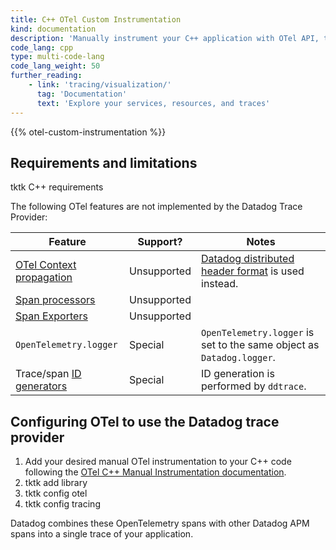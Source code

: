 ```yaml
---
title: C++ OTel Custom Instrumentation
kind: documentation
description: 'Manually instrument your C++ application with OTel API, to send custom traces to Datadog.'
code_lang: cpp
type: multi-code-lang
code_lang_weight: 50
further_reading:
    - link: 'tracing/visualization/'
      tag: 'Documentation'
      text: 'Explore your services, resources, and traces'
---
```


{{% otel-custom-instrumentation %}}

## Requirements and limitations

tktk C++ requirements

The following OTel features are not implemented by the Datadog Trace Provider:

| Feature                               | Support?    | Notes                       |
|---------------------------------------|-------------|-----------------------------|
| [OTel Context propagation][1]         | Unsupported | [Datadog distributed header format][9] is used instead. | 
| [Span processors][2]                  | Unsupported |                                                    | 
| [Span Exporters][3]                   | Unsupported |                                                    |
| `OpenTelemetry.logger`                | Special     | `OpenTelemetry.logger` is set to the same object as `Datadog.logger`. |
| Trace/span [ID generators][4]         | Special     | ID generation is performed by `ddtrace`.           |


## Configuring OTel to use the Datadog trace provider

1. Add your desired manual OTel instrumentation to your C++ code following the [OTel C++ Manual Instrumentation documentation][5].
1. tktk add library
1. tktk config otel
1. tktk config tracing

Datadog combines these OpenTelemetry spans with other Datadog APM spans into a single trace of your application. 


[1]: https://opentelemetry.io/docs/instrumentation/cpp/manual/#context-propagation
[2]: https://opentelemetry.io/docs/reference/specification/trace/sdk/#span-processor
[3]: https://opentelemetry.io/docs/reference/specification/trace/sdk/#span-exporter
[4]: https://opentelemetry.io/docs/reference/specification/trace/sdk/#id-generators
[5]: https://opentelemetry.io/docs/instrumentation/cpp/manual/
[9]: /tracing/trace_collection/trace_context_propagation/cpp/
